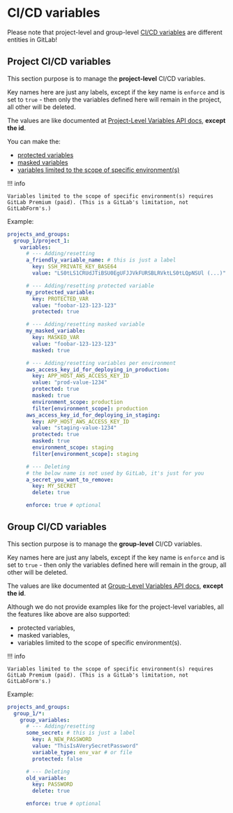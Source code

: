 # CI/CD variables

Please note that project-level and group-level [CI/CD variables](https://docs.gitlab.com/ee/ci/variables/) are different entities in GitLab!

## Project CI/CD variables

This section purpose is to manage the **project-level** CI/CD variables.


Key names here are just any labels, except if the key name is `enforce` and is set to `true` - then only the variables defined here will remain in the project, all other will be deleted.


The values are like documented at [Project-Level Variables API docs](https://docs.gitlab.com/ee/api/project_level_variables.html#create-variable), **except the id**.

You can make the:

* [protected variables](https://docs.gitlab.com/ee/ci/variables/#protected-cicd-variables)
* [masked variables](https://docs.gitlab.com/ee/ci/variables/#mask-a-cicd-variable)
* [variables limited to the scope of specific environment(s)](https://docs.gitlab.com/ee/ci/variables/#limit-the-environment-scope-of-a-cicd-variable)

!!! info

    Variables limited to the scope of specific environment(s) requires GitLab Premium (paid). (This is a GitLab's limitation, not GitLabForm's.)

Example:

```yaml
projects_and_groups:
  group_1/project_1:
    variables:
      # --- Adding/resetting
      a_friendly_variable_name: # this is just a label
        key: SSH_PRIVATE_KEY_BASE64
        value: "LS0tLS1CRUdJTiBSU0EgUFJJVkFURSBLRVktLS0tLQpNSUl (...)"

      # --- Adding/resetting protected variable
      my_protected_variable:
        key: PROTECTED_VAR
        value: "foobar-123-123-123"
        protected: true

      # --- Adding/resetting masked variable
      my_masked_variable:
        key: MASKED_VAR
        value: "foobar-123-123-123"
        masked: true

      # --- Adding/resetting variables per environment
      aws_access_key_id_for_deploying_in_production:
        key: APP_HOST_AWS_ACCESS_KEY_ID
        value: "prod-value-1234"
        protected: true
        masked: true
        environment_scope: production
        filter[environment_scope]: production
      aws_access_key_id_for_deploying_in_staging:
        key: APP_HOST_AWS_ACCESS_KEY_ID
        value: "staging-value-1234"
        protected: true
        masked: true
        environment_scope: staging
        filter[environment_scope]: staging

      # --- Deleting
      # the below name is not used by GitLab, it's just for you
      a_secret_you_want_to_remove:
        key: MY_SECRET
        delete: true

      enforce: true # optional
```

## Group CI/CD variables

This section purpose is to manage the **group-level** CI/CD variables.

Key names here are just any labels, except if the key name is `enforce` and is set to `true` - then only the variables defined here will remain in the group, all other will be deleted.


The values are like documented at [Group-Level Variables API docs](https://docs.gitlab.com/ee/api/group_level_variables.html#create-variable), **except the id**.

Although we do not provide examples like for the project-level variables, all the features like above are also supported:

* protected variables,
* masked variables,
* variables limited to the scope of specific environment(s).

!!! info

    Variables limited to the scope of specific environment(s) requires GitLab Premium (paid). (This is a GitLab's limitation, not GitLabForm's.)

Example:
```yaml
projects_and_groups:
  group_1/*:
    group_variables:
      # --- Adding/resetting
      some_secret: # this is just a label
        key: A_NEW_PASSWORD
        value: "ThisIsAVerySecretPassword"
        variable_type: env_var # or file
        protected: false

      # --- Deleting
      old_variable:
        key: PASSWORD
        delete: true

      enforce: true # optional
```
